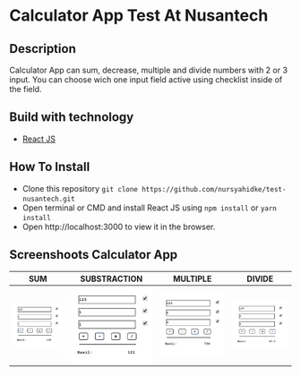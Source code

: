 # Calculator App Test At Nusantech
## Description
  Calculator App can sum, decrease, multiple and divide numbers with 2 or 3 input. You can choose wich one input field active using checklist inside of the field.
## Build with technology
  - [React JS](https://reactjs.org)
## How To Install
  - Clone this repository `git clone https://github.com/nursyahidke/test-nusantech.git`
  - Open terminal or CMD and install React JS using `npm install` or `yarn install`
  - Open http://localhost:3000 to view it in the browser.
## Screenshoots Calculator App
| SUM     | SUBSTRACTION      | MULTIPLE      | DIVIDE      |
|------------|-------------|------------|-------------|
| <img src="https://raw.githubusercontent.com/nursyahidke/test-nusantech/master/src/images/plus.PNG" width="250"> | <img src="https://raw.githubusercontent.com/nursyahidke/test-nusantech/master/src/images/minus.PNG" width="250"> |<img src="https://raw.githubusercontent.com/nursyahidke/test-nusantech/master/src/images/multiple.PNG" width="250"> | <img src="https://raw.githubusercontent.com/nursyahidke/test-nusantech/master/src/images/divide.PNG" width="250"> |

